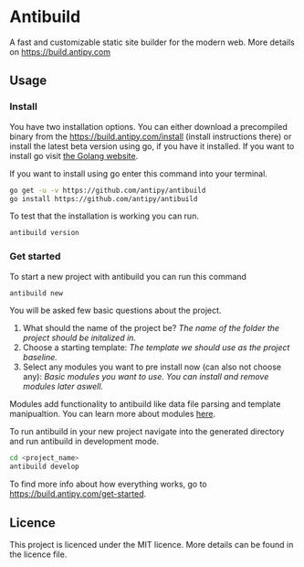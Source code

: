 # Antibuild

A fast and customizable static site builder for the modern web. More details on https://build.antipy.com

## Usage

### Install

You have two installation options. You can either download a precompiled binary from the https://build.antipy.com/install (install instructions there) or install the latest beta version using go, if you have it installed. If you want to install go visit [the Golang website](https://golang.org/doc/install).

If you want to install using go enter this command into your terminal.

```bash
go get -u -v https://github.com/antipy/antibuild
go install https://github.com/antipy/antibuild
```

To test that the installation is working you can run.

```bash
antibuild version
```

### Get started

To start a new project with antibuild you can run this command

```bash
antibuild new
```

You will be asked few basic questions about the project.

1. What should the name of the project be? _The name of the folder the project should be initalized in._
2. Choose a starting template: _The template we should use as the project baseline._
3. Select any modules you want to pre install now (can also not choose any): _Basic modules you want to use. You can install and remove modules later aswell._

Modules add functionality to antibuild like data file parsing and template manipualtion. You can learn more about modules [here](https://build.antipy.com/modules).

To run antibuild in your new project navigate into the generated directory and run antibuild in development mode.

```bash
cd <project_name>
antibuild develop
```

To find more info about how everything works, go to https://build.antipy.com/get-started.

## Licence

This project is licenced under the MIT licence. More details can be found in the licence file.

